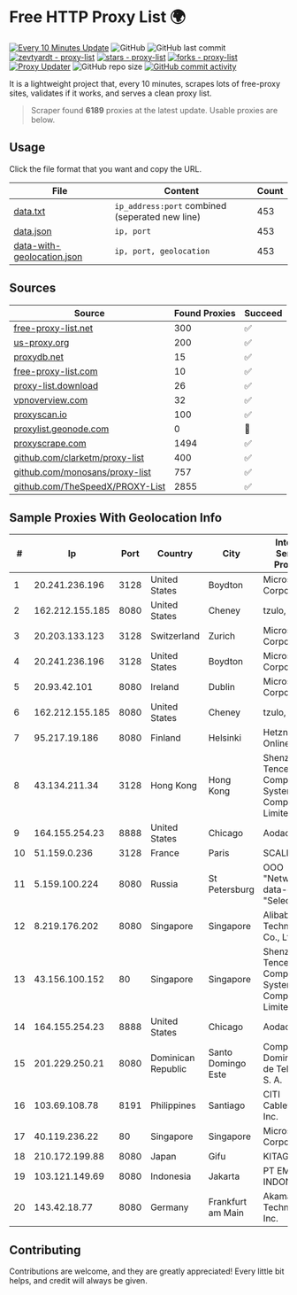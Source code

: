 
# Free HTTP Proxy List 🌍

[![Every 10 Minutes Update](https://github.com/mertguvencli/http-proxy-list/actions/workflows/main.yml/badge.svg?branch=main)](https://github.com/mertguvencli/http-proxy-list/actions/workflows/main.yml)
![GitHub](https://img.shields.io/github/license/mertguvencli/http-proxy-list)
![GitHub last commit](https://img.shields.io/github/last-commit/mertguvencli/http-proxy-list)
[![zevtyardt - proxy-list](https://img.shields.io/static/v1?label=zevtyardt&message=proxy-list&color=blue&logo=github)](https://github.com/zevtyardt/proxy-list "Go to GitHub repo")
[![stars - proxy-list](https://img.shields.io/github/stars/zevtyardt/proxy-list?style=social)](https://github.com/zevtyardt/proxy-list)
[![forks - proxy-list](https://img.shields.io/github/forks/zevtyardt/proxy-list?style=social)](https://github.com/zevtyardt/proxy-list)
[![Proxy Updater](https://github.com/zevtyardt/proxy-list/workflows/Proxy%20Updater/badge.svg)](https://github.com/zevtyardt/proxy-list/actions?query=workflow:"Proxy+Updater")
![GitHub repo size](https://img.shields.io/github/repo-size/zevtyardt/proxy-list)
[![GitHub commit activity](https://img.shields.io/github/commit-activity/m/zevtyardt/proxy-list?logo=commits)](https://github.com/zevtyardt/proxy-list/commits/main)

It is a lightweight project that, every 10 minutes, scrapes lots of free-proxy sites, validates if it works, and serves a clean proxy list.

> Scraper found **6189** proxies at the latest update. Usable proxies are below.

## Usage

Click the file format that you want and copy the URL.

|File|Content|Count|
|----|-------|-----|
|[data.txt](https://raw.githubusercontent.com/mertguvencli/http-proxy-list/main/proxy-list/data.txt)|`ip_address:port` combined (seperated new line)|453|
|[data.json](https://raw.githubusercontent.com/mertguvencli/http-proxy-list/main/proxy-list/data.json)|`ip, port`|453|
|[data-with-geolocation.json](https://raw.githubusercontent.com/mertguvencli/http-proxy-list/main/proxy-list/data-with-geolocation.json)|`ip, port, geolocation`|453|

## Sources

|Source|Found Proxies|Succeed|
|------|-------------|-------|
|[free-proxy-list.net](https://free-proxy-list.net)|300|✅|
|[us-proxy.org](https://www.us-proxy.org)|200|✅|
|[proxydb.net](http://proxydb.net)|15|✅|
|[free-proxy-list.com](https://free-proxy-list.com/?page=&port=&type%5B%5D=http&type%5B%5D=https&up_time=0&search=Search)|10|✅|
|[proxy-list.download](https://www.proxy-list.download/HTTP)|26|✅|
|[vpnoverview.com](https://vpnoverview.com/privacy/anonymous-browsing/free-proxy-servers)|32|✅|
|[proxyscan.io](https://www.proxyscan.io)|100|✅|
|[proxylist.geonode.com](https://proxylist.geonode.com/api/proxy-list?limit=300&page=1&sort_by=lastChecked&sort_type=desc&protocols=http,https)|0|🚫|
|[proxyscrape.com](https://api.proxyscrape.com/v2/?request=displayproxies&protocol=http&timeout=10000&country=all&ssl=all&anonymity=all)|1494|✅|
|[github.com/clarketm/proxy-list](https://raw.githubusercontent.com/clarketm/proxy-list/master/proxy-list-raw.txt)|400|✅|
|[github.com/monosans/proxy-list](https://raw.githubusercontent.com/monosans/proxy-list/main/proxies/http.txt)|757|✅|
|[github.com/TheSpeedX/PROXY-List](https://raw.githubusercontent.com/TheSpeedX/PROXY-List/master/http.txt)|2855|✅|


## Sample Proxies With Geolocation Info

|#|Ip|Port|Country|City|Internet Service Provider|
|-|--|----|-------|----|-------------------------|
|1|20.241.236.196|3128|United States|Boydton|Microsoft Corporation|
|2|162.212.155.185|8080|United States|Cheney|tzulo, inc.|
|3|20.203.133.123|3128|Switzerland|Zurich|Microsoft Corporation|
|4|20.241.236.196|3128|United States|Boydton|Microsoft Corporation|
|5|20.93.42.101|8080|Ireland|Dublin|Microsoft Corporation|
|6|162.212.155.185|8080|United States|Cheney|tzulo, inc.|
|7|95.217.19.186|8080|Finland|Helsinki|Hetzner Online GmbH|
|8|43.134.211.34|3128|Hong Kong|Hong Kong|Shenzhen Tencent Computer Systems Company Limited|
|9|164.155.254.23|8888|United States|Chicago|Aodao Inc|
|10|51.159.0.236|3128|France|Paris|SCALEWAY|
|11|5.159.100.224|8080|Russia|St Petersburg|OOO "Network of data-centers "Selectel"|
|12|8.219.176.202|8080|Singapore|Singapore|Alibaba (US) Technology Co., Ltd.|
|13|43.156.100.152|80|Singapore|Singapore|Shenzhen Tencent Computer Systems Company Limited|
|14|164.155.254.23|8888|United States|Chicago|Aodao Inc|
|15|201.229.250.21|8080|Dominican Republic|Santo Domingo Este|Compañía Dominicana de Teléfonos S. A.|
|16|103.69.108.78|8191|Philippines|Santiago|CITI Cableworld Inc.|
|17|40.119.236.22|80|Singapore|Singapore|Microsoft Corporation|
|18|210.172.199.88|8080|Japan|Gifu|KITAGATA|
|19|103.121.149.69|8080|Indonesia|Jakarta|PT EMERIO INDONESIA|
|20|143.42.18.77|8080|Germany|Frankfurt am Main|Akamai Technologies, Inc.|



## Contributing

Contributions are welcome, and they are greatly appreciated! Every
little bit helps, and credit will always be given.

